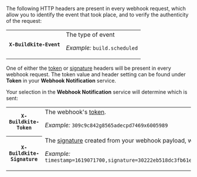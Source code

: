 The following HTTP headers are present in every webhook request, which allow you to identify the event that took place, and to verify the authenticity of the request:

<table>
<tbody>
  <tr><th><code>X-Buildkite-Event</code></th><td>The type of event<p class="Docs__api-param-eg"><em>Example:</em> <code>build.scheduled</code></p></td></tr>
</tbody>
</table>

One of either the [token](/docs/apis/webhooks/pipelines#webhook-token) or [signature](/docs/apis/webhooks/pipelines#webhook-signature) headers will be present in every webhook request. The token value and header setting can be found under **Token** in your **Webhook Notification** service.

Your selection in the **Webhook Notification** service will determine which is sent:

<table class="fixed-width">
<tbody>
  <tr><th><code>X-Buildkite-Token</code></th><td>The webhook's <a href="/docs/apis/webhooks/pipelines#webhook-token">token</a>. <p class="Docs__api-param-eg"><em>Example:</em> <code>309c9c842g8565adecpd7469x6005989</code></p></td></tr>
  <tr><th><code>X-Buildkite-Signature</code></th><td>The <a href="/docs/apis/webhooks/pipelines#webhook-signature">signature</a> created from your webhook payload, webhook token, and the SHA-256 hash function.<p class="Docs__api-param-eg"><em>Example:</em> <code>timestamp=1619071700,signature=30222eb518dc3fb61ec9e64dd78d163f62cb134a6ldb768f1d40e0edbn6e43f0</code></p></td></tr>
</tbody>
</table>
